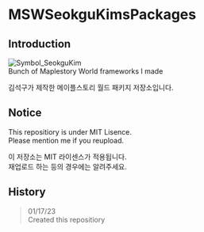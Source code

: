# MSWSeokguKimsPackages

## Introduction
![Symbol_SeokguKim](https://user-images.githubusercontent.com/43718966/212786201-63551ef2-f6e3-4ac0-bc46-a0bfa85cacad.png)  
Bunch of Maplestory World frameworks I made

김석구가 제작한 메이플스토리 월드 패키지 저장소입니다.

## Notice
This repositiory is under MIT Lisence.  
Please mention me if you reupload.

이 저장소는 MIT 라이센스가 적용됩니다.  
재업로드 하는 등의 경우에는 알려주세요.

## History
> 01/17/23  
> Created this repositiory
